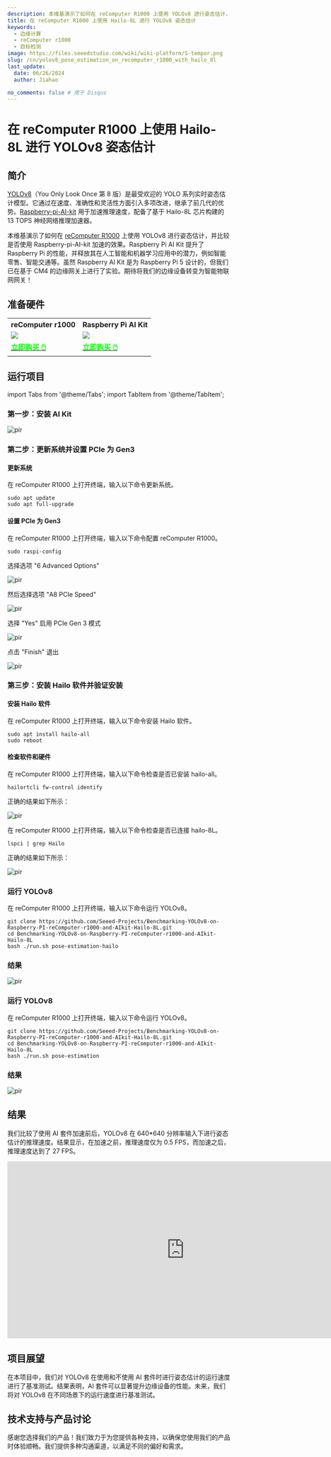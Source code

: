 ```yaml
---
description: 本维基演示了如何在 reComputer R1000 上使用 YOLOv8 进行姿态估计，并通过 Raspberry-pi-AI-kit 加速。
title: 在 reComputer R1000 上使用 Hailo-8L 进行 YOLOv8 姿态估计
keywords:
  - 边缘计算
  - reComputer r1000
  - 目标检测
image: https://files.seeedstudio.com/wiki/wiki-platform/S-tempor.png
slug: /cn/yolov8_pose_estimation_on_recomputer_r1000_with_hailo_8l
last_update:
  date: 06/26/2024
  author: Jiahao

no_comments: false # 用于 Disqus
---
```


# 在 reComputer R1000 上使用 Hailo-8L 进行 YOLOv8 姿态估计

## 简介

[YOLOv8](https://github.com/ultralytics/ultralytics)（You Only Look Once 第 8 版）是最受欢迎的 YOLO 系列实时姿态估计模型。它通过在速度、准确性和灵活性方面引入多项改进，继承了前几代的优势。[Raspberry-pi-AI-kit](https://www.seeedstudio.com/Raspberry-Pi-AI-Kit-p-5900.html) 用于加速推理速度，配备了基于 Hailo-8L 芯片构建的 13 TOPS 神经网络推理加速器。

本维基演示了如何在 [reComputer R1000](https://www.seeedstudio.com/reComputer-R1000-Series-Optional-Accessories.html) 上使用 YOLOv8 进行姿态估计，并比较是否使用 Raspberry-pi-AI-kit 加速的效果。Raspberry Pi AI Kit 提升了 Raspberry Pi 的性能，并释放其在人工智能和机器学习应用中的潜力，例如智能零售、智能交通等。虽然 Raspberry AI Kit 是为 Raspberry Pi 5 设计的，但我们已在基于 CM4 的边缘网关上进行了实验。期待将我们的边缘设备转变为智能物联网网关！

## 准备硬件

<div class="table-center">
	<table align="center">
	<tr>
		<th>reComputer r1000</th>
		<th>Raspberry Pi AI Kit</th>
	</tr>
    <tr>
      <td><div style={{textAlign:'center'}}><img src="https://media-cdn.seeedstudio.com/media/catalog/product/cache/bb49d3ec4ee05b6f018e93f896b8a25d/1/-/1-113991274-recomputer-r1025-10-0.jpg" style={{width:600, height:'auto'}}/></div></td>
	  <td><div style={{textAlign:'center'}}><img src="https://media-cdn.seeedstudio.com/media/catalog/product/cache/bb49d3ec4ee05b6f018e93f896b8a25d/1/-/1-113060086-raspberry-pi-ai-kit-45font.jpg" style={{width:600, height:'auto'}}/></div></td>
    </tr>
		<tr>
			<td><div class="get_one_now_container" style={{textAlign: 'center'}}>
				<a class="get_one_now_item" href="https://www.seeedstudio.com/reComputer-R1000-Series-Optional-Accessories.html" target="_blank">
				<strong><span><font color={'FFFFFF'} size={"4"}> 立即购买 🖱️</font></span></strong>
				</a>
			</div></td>
			<td><div class="get_one_now_container" style={{textAlign: 'center'}}>
				<a class="get_one_now_item" href="https://www.seeedstudio.com/Raspberry-Pi-AI-Kit-p-5900.html" target="_blank">
				<strong><span><font color={'FFFFFF'} size={"4"}> 立即购买 🖱️</font></span></strong>
				</a>
			</div></td>
		</tr>
	</table>
</div>

## 运行项目

import Tabs from '@theme/Tabs';
import TabItem from '@theme/TabItem';

<Tabs>
<TabItem value="方法 1" label="使用 Hailo-8L 运行">

### 第一步：安装 AI Kit 

<p style={{textAlign: 'center'}}><img src="https://files.seeedstudio.com/wiki/reComputer-R1000/YOLOV8/install_AIkit.gif" alt="pir" width={1000} height="auto"/></p>

### 第二步：更新系统并设置 PCIe 为 Gen3

#### 更新系统

在 reComputer R1000 上打开终端，输入以下命令更新系统。

```
sudo apt update
sudo apt full-upgrade
```
#### 设置 PCIe 为 Gen3

在 reComputer R1000 上打开终端，输入以下命令配置 reComputer R1000。

```
sudo raspi-config
```

选择选项 "6 Advanced Options"

<p style={{textAlign: 'center'}}><img src="https://files.seeedstudio.com/wiki/reComputer-R1000/YOLOV8/step1.png" alt="pir" width={1000} height="auto"/></p>

然后选择选项 "A8 PCIe Speed"

<p style={{textAlign: 'center'}}><img src="https://files.seeedstudio.com/wiki/reComputer-R1000/YOLOV8/step2.png" alt="pir" width={1000} height="auto"/></p>

选择 "Yes" 启用 PCIe Gen 3 模式

<p style={{textAlign: 'center'}}><img src="https://files.seeedstudio.com/wiki/reComputer-R1000/YOLOV8/step3.png" alt="pir" width={1000} height="auto"/></p>

点击 "Finish" 退出

<p style={{textAlign: 'center'}}><img src="https://files.seeedstudio.com/wiki/reComputer-R1000/YOLOV8/step4.png" alt="pir" width={1000} height="auto"/></p>

### 第三步：安装 Hailo 软件并验证安装

#### 安装 Hailo 软件

在 reComputer R1000 上打开终端，输入以下命令安装 Hailo 软件。

```
sudo apt install hailo-all
sudo reboot
```
#### 检查软件和硬件

在 reComputer R1000 上打开终端，输入以下命令检查是否已安装 hailo-all。

```
hailortcli fw-control identify
```

正确的结果如下所示：

<p style={{textAlign: 'center'}}><img src="https://files.seeedstudio.com/wiki/reComputer-R1000/YOLOV8/check_software.png" alt="pir" width={1000} height="auto"/></p>


在 reComputer R1000 上打开终端，输入以下命令检查是否已连接 hailo-8L。

```
lspci | grep Hailo
```

正确的结果如下所示：

<p style={{textAlign: 'center'}}><img src="https://files.seeedstudio.com/wiki/reComputer-R1000/YOLOV8/check_hardware.png" alt="pir" width={1000} height="auto"/></p>

### 运行 YOLOv8

在 reComputer R1000 上打开终端，输入以下命令运行 YOLOv8。

```
git clone https://github.com/Seeed-Projects/Benchmarking-YOLOv8-on-Raspberry-PI-reComputer-r1000-and-AIkit-Hailo-8L.git
cd Benchmarking-YOLOv8-on-Raspberry-PI-reComputer-r1000-and-AIkit-Hailo-8L
bash ./run.sh pose-estimation-hailo
```
### 结果

<p style={{textAlign: 'center'}}><img src="https://files.seeedstudio.com/wiki/reComputer-R1000/YOLOV8/YOLOv8-pose-estimation-with-AIkit.gif" alt="pir" width={1000} height="auto"/></p>
</TabItem>

<TabItem value="方法 2" label="不使用 Hailo-8L 运行">

### 运行 YOLOv8

在 reComputer R1000 上打开终端，输入以下命令运行 YOLOv8。

```
git clone https://github.com/Seeed-Projects/Benchmarking-YOLOv8-on-Raspberry-PI-reComputer-r1000-and-AIkit-Hailo-8L.git
cd Benchmarking-YOLOv8-on-Raspberry-PI-reComputer-r1000-and-AIkit-Hailo-8L
bash ./run.sh pose-estimation
```
### 结果

<p style={{textAlign: 'center'}}><img src="https://files.seeedstudio.com/wiki/reComputer-R1000/YOLOV8/YOLOv8-pose-estimation-without-AIkit.gif" alt="pir" width={1000} height="auto"/></p>
</TabItem>
</Tabs>


## 结果

我们比较了使用 AI 套件加速前后，YOLOv8 在 640*640 分辨率输入下进行姿态估计的推理速度。结果显示，在加速之前，推理速度仅为 0.5 FPS，而加速之后，推理速度达到了 27 FPS。

<div align="center">
<iframe width="800" height="400" src="https://www.youtube.com/embed/OwIrMppQzUU" title="Raspberry Pi AI: YOLOv8 Pose Estimation on reComputer R1000(CM4-powered Edge Gateway) with Hailo" frameborder="0" allow="accelerometer; autoplay; clipboard-write; encrypted-media; gyroscope; picture-in-picture; web-share" referrerpolicy="strict-origin-when-cross-origin" allowfullscreen></iframe>
</div>

## 项目展望

在本项目中，我们对 YOLOv8 在使用和不使用 AI 套件时进行姿态估计的运行速度进行了基准测试。结果表明，AI 套件可以显著提升边缘设备的性能。未来，我们将对 YOLOv8 在不同场景下的运行速度进行基准测试。

## 技术支持与产品讨论

感谢您选择我们的产品！我们致力于为您提供各种支持，以确保您使用我们的产品时体验顺畅。我们提供多种沟通渠道，以满足不同的偏好和需求。

<div class="button_tech_support_container">
<a href="https://forum.seeedstudio.com/" class="button_forum"></a> 
<a href="https://www.seeedstudio.com/contacts" class="button_email"></a>
</div>

<div class="button_tech_support_container">
<a href="https://discord.gg/eWkprNDMU7" class="button_discord"></a> 
<a href="https://github.com/Seeed-Studio/wiki-documents/discussions/69" class="button_discussion"></a>
</div>